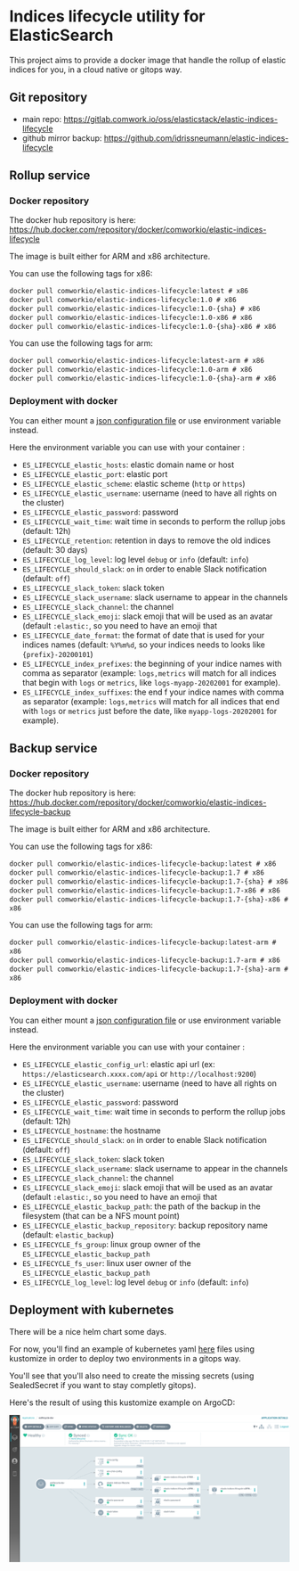# Indices lifecycle utility for ElasticSearch

This project aims to provide a docker image that handle the rollup of elastic indices for you, in a cloud native or gitops way.

## Git repository

* main repo: https://gitlab.comwork.io/oss/elasticstack/elastic-indices-lifecycle
* github mirror backup: https://github.com/idrissneumann/elastic-indices-lifecycle

## Rollup service
### Docker repository

The docker hub repository is here: https://hub.docker.com/repository/docker/comworkio/elastic-indices-lifecycle

The image is built either for ARM and x86 architecture. 

You can use the following tags for x86:

```shell
docker pull comworkio/elastic-indices-lifecycle:latest # x86
docker pull comworkio/elastic-indices-lifecycle:1.0 # x86
docker pull comworkio/elastic-indices-lifecycle:1.0-{sha} # x86
docker pull comworkio/elastic-indices-lifecycle:1.0-x86 # x86
docker pull comworkio/elastic-indices-lifecycle:1.0-{sha}-x86 # x86
```

You can use the following tags for arm:

```shell
docker pull comworkio/elastic-indices-lifecycle:latest-arm # x86
docker pull comworkio/elastic-indices-lifecycle:1.0-arm # x86
docker pull comworkio/elastic-indices-lifecycle:1.0-{sha}-arm # x86
```

### Deployment with docker

You can either mount a [json configuration file](https://gitlab.comwork.io/oss/elastic-indices-lifecycle/-/blob/master/rollup_conf.json) or use environment variable instead.

Here the environment variable you can use with your container :

* `ES_LIFECYCLE_elastic_hosts`: elastic domain name or host
* `ES_LIFECYCLE_elastic_port`: elastic port
* `ES_LIFECYCLE_elastic_scheme`: elastic scheme (`http` or `https`)
* `ES_LIFECYCLE_elastic_username`: username (need to have all rights on the cluster)
* `ES_LIFECYCLE_elastic_password`: password
* `ES_LIFECYCLE_wait_time`: wait time in seconds to perform the rollup jobs (default: 12h)
* `ES_LIFECYCLE_retention`: retention in days to remove the old indices (default: 30 days)
* `ES_LIFECYCLE_log_level`: log level `debug` or `info` (default: `info`)
* `ES_LIFECYCLE_should_slack`: `on` in order to enable Slack notification (default: `off`)
* `ES_LIFECYCLE_slack_token`: slack token
* `ES_LIFECYCLE_slack_username`: slack username to appear in the channels
* `ES_LIFECYCLE_slack_channel`: the channel
* `ES_LIFECYCLE_slack_emoji`: slack emoji that will be used as an avatar (default `:elastic:`, so you need to have an emoji that 
* `ES_LIFECYCLE_date_format`: the format of date that is used for your indices names (default: `%Y%m%d`, so your indices needs to looks like `{prefix}-20200101`)
* `ES_LIFECYCLE_index_prefixes`: the beginning of your indice names with comma as separator (example: `logs,metrics` will match for all indices that begin with `logs` or `metrics`, like `logs-myapp-20202001` for example).
* `ES_LIFECYCLE_index_suffixes`: the end f your indice names with comma as separator (example: `logs,metrics` will match for all indices that end with `logs` or `metrics` just before the date, like `myapp-logs-20202001` for example).

## Backup service

### Docker repository

The docker hub repository is here: https://hub.docker.com/repository/docker/comworkio/elastic-indices-lifecycle-backup

The image is built either for ARM and x86 architecture. 

You can use the following tags for x86:

```shell
docker pull comworkio/elastic-indices-lifecycle-backup:latest # x86
docker pull comworkio/elastic-indices-lifecycle-backup:1.7 # x86
docker pull comworkio/elastic-indices-lifecycle-backup:1.7-{sha} # x86
docker pull comworkio/elastic-indices-lifecycle-backup:1.7-x86 # x86
docker pull comworkio/elastic-indices-lifecycle-backup:1.7-{sha}-x86 # x86
```

You can use the following tags for arm:

```shell
docker pull comworkio/elastic-indices-lifecycle-backup:latest-arm # x86
docker pull comworkio/elastic-indices-lifecycle-backup:1.7-arm # x86
docker pull comworkio/elastic-indices-lifecycle-backup:1.7-{sha}-arm # x86
```

### Deployment with docker

You can either mount a [json configuration file](https://gitlab.comwork.io/oss/elastic-indices-lifecycle/-/blob/master/backup_config.json) or use environment variable instead.

Here the environment variable you can use with your container :

* `ES_LIFECYCLE_elastic_config_url`: elastic api url (ex: `https://elasticsearch.xxxx.com/api` or `http://localhost:9200`)
* `ES_LIFECYCLE_elastic_username`: username (need to have all rights on the cluster)
* `ES_LIFECYCLE_elastic_password`: password
* `ES_LIFECYCLE_wait_time`: wait time in seconds to perform the rollup jobs (default: 12h)
* `ES_LIFECYCLE_hostname`: the hostname
* `ES_LIFECYCLE_should_slack`: `on` in order to enable Slack notification (default: `off`)
* `ES_LIFECYCLE_slack_token`: slack token
* `ES_LIFECYCLE_slack_username`: slack username to appear in the channels
* `ES_LIFECYCLE_slack_channel`: the channel
* `ES_LIFECYCLE_slack_emoji`: slack emoji that will be used as an avatar (default `:elastic:`, so you need to have an emoji that 
* `ES_LIFECYCLE_elastic_backup_path`: the path of the backup in the filesystem (that can be a NFS mount point)
* `ES_LIFECYCLE_elastic_backup_repository`: backup repository name (default: `elastic_backup`)
* `ES_LIFECYCLE_fs_group`: linux group owner of the `ES_LIFECYCLE_elastic_backup_path`
* `ES_LIFECYCLE_fs_user`: linux user owner of the `ES_LIFECYCLE_elastic_backup_path`
* `ES_LIFECYCLE_log_level`: log level `debug` or `info` (default: `info`)

## Deployment with kubernetes

There will be a nice helm chart some days.

For now, you'll find an example of kubernetes yaml [here](./kubernetes) files using kustomize in order to deploy two environments in a gitops way.

You'll see that you'll also need to create the missing secrets (using SealedSecret if you want to stay completly gitops).

Here's the result of using this kustomize example on ArgoCD:

![argocd](./images/argocd.png)

